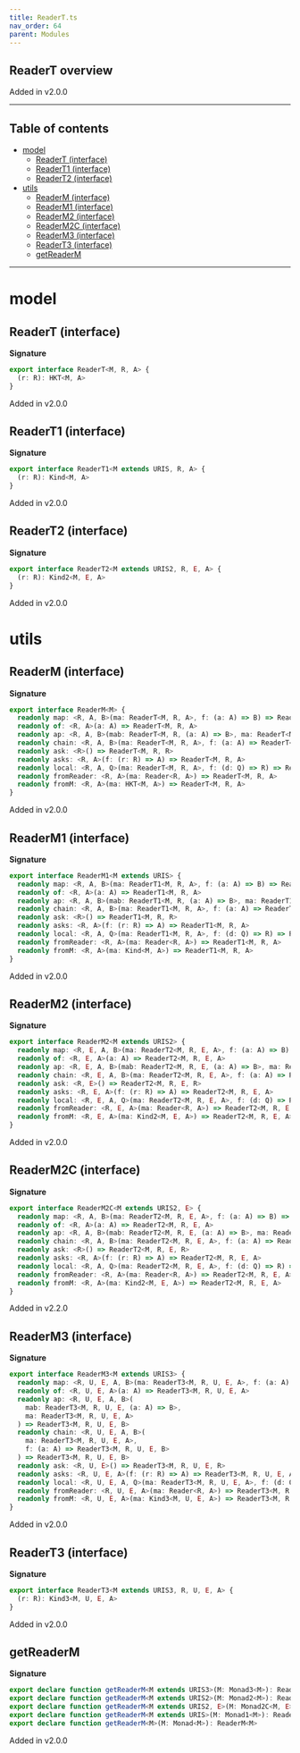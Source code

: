 ```yaml
---
title: ReaderT.ts
nav_order: 64
parent: Modules
---
```


## ReaderT overview

Added in v2.0.0

---

<h2 class="text-delta">Table of contents</h2>

- [model](#model)
  - [ReaderT (interface)](#readert-interface)
  - [ReaderT1 (interface)](#readert1-interface)
  - [ReaderT2 (interface)](#readert2-interface)
- [utils](#utils)
  - [ReaderM (interface)](#readerm-interface)
  - [ReaderM1 (interface)](#readerm1-interface)
  - [ReaderM2 (interface)](#readerm2-interface)
  - [ReaderM2C (interface)](#readerm2c-interface)
  - [ReaderM3 (interface)](#readerm3-interface)
  - [ReaderT3 (interface)](#readert3-interface)
  - [getReaderM](#getreaderm)

---

# model

## ReaderT (interface)

**Signature**

```ts
export interface ReaderT<M, R, A> {
  (r: R): HKT<M, A>
}
```

Added in v2.0.0

## ReaderT1 (interface)

**Signature**

```ts
export interface ReaderT1<M extends URIS, R, A> {
  (r: R): Kind<M, A>
}
```

Added in v2.0.0

## ReaderT2 (interface)

**Signature**

```ts
export interface ReaderT2<M extends URIS2, R, E, A> {
  (r: R): Kind2<M, E, A>
}
```

Added in v2.0.0

# utils

## ReaderM (interface)

**Signature**

```ts
export interface ReaderM<M> {
  readonly map: <R, A, B>(ma: ReaderT<M, R, A>, f: (a: A) => B) => ReaderT<M, R, B>
  readonly of: <R, A>(a: A) => ReaderT<M, R, A>
  readonly ap: <R, A, B>(mab: ReaderT<M, R, (a: A) => B>, ma: ReaderT<M, R, A>) => ReaderT<M, R, B>
  readonly chain: <R, A, B>(ma: ReaderT<M, R, A>, f: (a: A) => ReaderT<M, R, B>) => ReaderT<M, R, B>
  readonly ask: <R>() => ReaderT<M, R, R>
  readonly asks: <R, A>(f: (r: R) => A) => ReaderT<M, R, A>
  readonly local: <R, A, Q>(ma: ReaderT<M, R, A>, f: (d: Q) => R) => ReaderT<M, Q, A>
  readonly fromReader: <R, A>(ma: Reader<R, A>) => ReaderT<M, R, A>
  readonly fromM: <R, A>(ma: HKT<M, A>) => ReaderT<M, R, A>
}
```

Added in v2.0.0

## ReaderM1 (interface)

**Signature**

```ts
export interface ReaderM1<M extends URIS> {
  readonly map: <R, A, B>(ma: ReaderT1<M, R, A>, f: (a: A) => B) => ReaderT1<M, R, B>
  readonly of: <R, A>(a: A) => ReaderT1<M, R, A>
  readonly ap: <R, A, B>(mab: ReaderT1<M, R, (a: A) => B>, ma: ReaderT1<M, R, A>) => ReaderT1<M, R, B>
  readonly chain: <R, A, B>(ma: ReaderT1<M, R, A>, f: (a: A) => ReaderT1<M, R, B>) => ReaderT1<M, R, B>
  readonly ask: <R>() => ReaderT1<M, R, R>
  readonly asks: <R, A>(f: (r: R) => A) => ReaderT1<M, R, A>
  readonly local: <R, A, Q>(ma: ReaderT1<M, R, A>, f: (d: Q) => R) => ReaderT1<M, Q, A>
  readonly fromReader: <R, A>(ma: Reader<R, A>) => ReaderT1<M, R, A>
  readonly fromM: <R, A>(ma: Kind<M, A>) => ReaderT1<M, R, A>
}
```

Added in v2.0.0

## ReaderM2 (interface)

**Signature**

```ts
export interface ReaderM2<M extends URIS2> {
  readonly map: <R, E, A, B>(ma: ReaderT2<M, R, E, A>, f: (a: A) => B) => ReaderT2<M, R, E, B>
  readonly of: <R, E, A>(a: A) => ReaderT2<M, R, E, A>
  readonly ap: <R, E, A, B>(mab: ReaderT2<M, R, E, (a: A) => B>, ma: ReaderT2<M, R, E, A>) => ReaderT2<M, R, E, B>
  readonly chain: <R, E, A, B>(ma: ReaderT2<M, R, E, A>, f: (a: A) => ReaderT2<M, R, E, B>) => ReaderT2<M, R, E, B>
  readonly ask: <R, E>() => ReaderT2<M, R, E, R>
  readonly asks: <R, E, A>(f: (r: R) => A) => ReaderT2<M, R, E, A>
  readonly local: <R, E, A, Q>(ma: ReaderT2<M, R, E, A>, f: (d: Q) => R) => ReaderT2<M, Q, E, A>
  readonly fromReader: <R, E, A>(ma: Reader<R, A>) => ReaderT2<M, R, E, A>
  readonly fromM: <R, E, A>(ma: Kind2<M, E, A>) => ReaderT2<M, R, E, A>
}
```

Added in v2.0.0

## ReaderM2C (interface)

**Signature**

```ts
export interface ReaderM2C<M extends URIS2, E> {
  readonly map: <R, A, B>(ma: ReaderT2<M, R, E, A>, f: (a: A) => B) => ReaderT2<M, R, E, B>
  readonly of: <R, A>(a: A) => ReaderT2<M, R, E, A>
  readonly ap: <R, A, B>(mab: ReaderT2<M, R, E, (a: A) => B>, ma: ReaderT2<M, R, E, A>) => ReaderT2<M, R, E, B>
  readonly chain: <R, A, B>(ma: ReaderT2<M, R, E, A>, f: (a: A) => ReaderT2<M, R, E, B>) => ReaderT2<M, R, E, B>
  readonly ask: <R>() => ReaderT2<M, R, E, R>
  readonly asks: <R, A>(f: (r: R) => A) => ReaderT2<M, R, E, A>
  readonly local: <R, A, Q>(ma: ReaderT2<M, R, E, A>, f: (d: Q) => R) => ReaderT2<M, Q, E, A>
  readonly fromReader: <R, A>(ma: Reader<R, A>) => ReaderT2<M, R, E, A>
  readonly fromM: <R, A>(ma: Kind2<M, E, A>) => ReaderT2<M, R, E, A>
}
```

Added in v2.2.0

## ReaderM3 (interface)

**Signature**

```ts
export interface ReaderM3<M extends URIS3> {
  readonly map: <R, U, E, A, B>(ma: ReaderT3<M, R, U, E, A>, f: (a: A) => B) => ReaderT3<M, R, U, E, B>
  readonly of: <R, U, E, A>(a: A) => ReaderT3<M, R, U, E, A>
  readonly ap: <R, U, E, A, B>(
    mab: ReaderT3<M, R, U, E, (a: A) => B>,
    ma: ReaderT3<M, R, U, E, A>
  ) => ReaderT3<M, R, U, E, B>
  readonly chain: <R, U, E, A, B>(
    ma: ReaderT3<M, R, U, E, A>,
    f: (a: A) => ReaderT3<M, R, U, E, B>
  ) => ReaderT3<M, R, U, E, B>
  readonly ask: <R, U, E>() => ReaderT3<M, R, U, E, R>
  readonly asks: <R, U, E, A>(f: (r: R) => A) => ReaderT3<M, R, U, E, A>
  readonly local: <R, U, E, A, Q>(ma: ReaderT3<M, R, U, E, A>, f: (d: Q) => R) => ReaderT3<M, Q, U, E, A>
  readonly fromReader: <R, U, E, A>(ma: Reader<R, A>) => ReaderT3<M, R, U, E, A>
  readonly fromM: <R, U, E, A>(ma: Kind3<M, U, E, A>) => ReaderT3<M, R, U, E, A>
}
```

Added in v2.0.0

## ReaderT3 (interface)

**Signature**

```ts
export interface ReaderT3<M extends URIS3, R, U, E, A> {
  (r: R): Kind3<M, U, E, A>
}
```

Added in v2.0.0

## getReaderM

**Signature**

```ts
export declare function getReaderM<M extends URIS3>(M: Monad3<M>): ReaderM3<M>
export declare function getReaderM<M extends URIS2>(M: Monad2<M>): ReaderM2<M>
export declare function getReaderM<M extends URIS2, E>(M: Monad2C<M, E>): ReaderM2C<M, E>
export declare function getReaderM<M extends URIS>(M: Monad1<M>): ReaderM1<M>
export declare function getReaderM<M>(M: Monad<M>): ReaderM<M>
```

Added in v2.0.0

